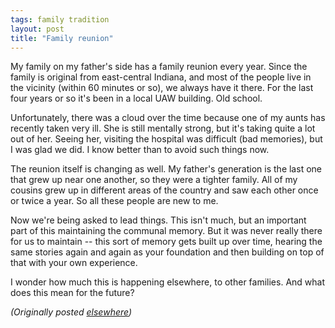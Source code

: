 ```yaml
---
tags: family tradition
layout: post
title: "Family reunion"
---
```




<p>My family on my father's side has a family reunion every year. Since the family is original from east-central Indiana, and most of the people live in the vicinity (within 60 minutes or so), we always have it there. For the last four years or so it's been in a local UAW building. Old school.</p>

<p>Unfortunately, there was a cloud over the time because one of my aunts has recently taken very ill. She is still mentally strong, but it's taking quite a lot out of her. Seeing her, visiting the hospital was difficult (bad memories), but I was glad we did. I know better than to avoid such things now.</p>

<p>The reunion itself is changing as well. My father's generation is the last one that grew up near one another, so they were a tighter family. All of my cousins grew up in different areas of the country and saw each other once or twice a year. So all these people are new to me.</p>

<p>Now we're being asked to lead things. This isn't much, but an important part of this  maintaining the communal memory. But it was never really there for us to maintain -- this sort of memory gets built up over time, hearing the same stories again and again as your foundation and then building on top of that with your own experience.</p>

<p>I wonder how much this is happening elsewhere, to other families. And what does this mean for the future?</p>

<p>
<p><em>(Originally posted <a href="http://use.perl.org/~lachoy/journal/5921">elsewhere</a>)</em></p>


